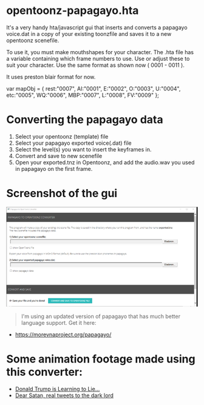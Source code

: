# opentoonz-papagayo.hta
It's a very handy hta/javascript gui that inserts and converts a papagayo voice.dat in a copy of your existing toonzfile and saves it to a new opentoonz scenefile.

To use it, you must make mouthshapes for your character. 
The .hta file has a variable containing which frame numbers to use. 
Use or adjust these to suit your character. Use the same format as shown now ( 0001 - 0011 ).

It uses preston blair format for now.

var mapObj = {
   rest:"0007",
   AI:"0001",
   E:"0002",
   O:"0003",
   U:"0004",
   etc:"0005",
   WQ:"0006",
   MBP:"0007",
   L:"0008",
   FV:"0009"
};


# Converting the papagayo data 
1. Select your opentoonz (template) file
2. Select your papagayo exported voice(.dat) file
3. Select the level(s) you want to insert the keyframes in.
4. Convert and save to new scenefile
5. Open your exported.tnz in Opentoonz, and add the audio.wav you used in papagayo on the first frame. 

# Screenshot of the gui
<img src="screenshot.png">

>I'm using an updated version of papagayo that has much better language support. Get it here:
- https://morevnaproject.org/papagayo/

# Some animation footage made using this converter: 

- [Donald Trump is Learning to Lie...](https://youtu.be/4O1BLhU_a3Q "Trum Petty on youtube")
- [Dear Satan, real tweets to the dark lord ](https://youtu.be/9i4RP6qqUTI "Dear Satan")
 





